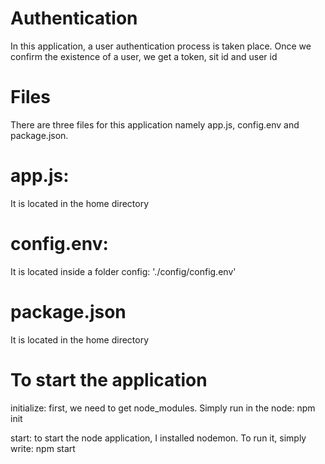 # Authentication
In this application, a user authentication process is taken place.
Once we confirm the existence of a user, we get a token, sit id and user id

# Files
There are three files for this application namely app.js, config.env and package.json.

# app.js: 
It is located in the home directory

# config.env: 
It is located inside a folder config: './config/config.env'

# package.json
It is located in the home directory

# To start the application 
initialize: first, we need to get node_modules. Simply run in the node: npm init

start: to start the node application, I installed nodemon. To run it, simply write: npm start
